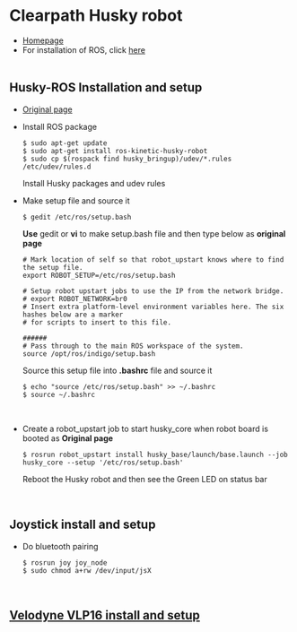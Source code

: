 # Clearpath Husky robot
+ [Homepage](https://www.clearpathrobotics.com/husky-unmanned-ground-vehicle-robot/)
+ For installation of ROS, click [here](https://github.com/engcang/Ubuntu_ROS_Installation/)
</br></br>

## Husky-ROS Installation and setup
+ [Original page](http://wiki.ros.org/husky_bringup/Tutorials/Install%20Husky%20Software%20%28Advanced%29)
+ Install ROS package
  ~~~shell
  $ sudo apt-get update
  $ sudo apt-get install ros-kinetic-husky-robot
  $ sudo cp $(rospack find husky_bringup)/udev/*.rules /etc/udev/rules.d  
  ~~~
  Install Husky packages and udev rules </br>
  
+ Make setup file and source it
  ~~~shell
  $ gedit /etc/ros/setup.bash 
  ~~~
  **Use** gedit or **vi** to make setup.bash file and then type below as **original page** </br>
  ~~~shell
  # Mark location of self so that robot_upstart knows where to find the setup file.
  export ROBOT_SETUP=/etc/ros/setup.bash

  # Setup robot upstart jobs to use the IP from the network bridge.
  # export ROBOT_NETWORK=br0
  # Insert extra platform-level environment variables here. The six hashes below are a marker
  # for scripts to insert to this file.

  ######
  # Pass through to the main ROS workspace of the system.
  source /opt/ros/indigo/setup.bash
  ~~~
  Source this setup file into **.bashrc** file and source it
  ~~~shell
  $ echo "source /etc/ros/setup.bash" >> ~/.bashrc
  $ source ~/.bashrc
  ~~~
  </br>
+ Create a robot_upstart job to start husky_core when robot board is booted as **Original page**
  ~~~shell
  $ rosrun robot_upstart install husky_base/launch/base.launch --job husky_core --setup '/etc/ros/setup.bash'
  ~~~
  Reboot the Husky robot and then see the Green LED on status bar
  
  </br>

## Joystick install and setup
+ Do bluetooth pairing
  ~~~shell
  $ rosrun joy joy_node
  $ sudo chmod a+rw /dev/input/jsX
  ~~~
  </br>
## [Velodyne VLP16 install and setup](http://wiki.ros.org/velodyne/Tutorials/Getting%20Started%20with%20the%20Velodyne%20VLP16)
